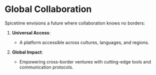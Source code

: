 # Global Collaboration

Spicetime envisions a future where collaboration knows no borders:

1. **Universal Access**:
   - A platform accessible across cultures, languages, and regions.

2. **Global Impact**:
   - Empowering cross-border ventures with cutting-edge tools and communication protocols.